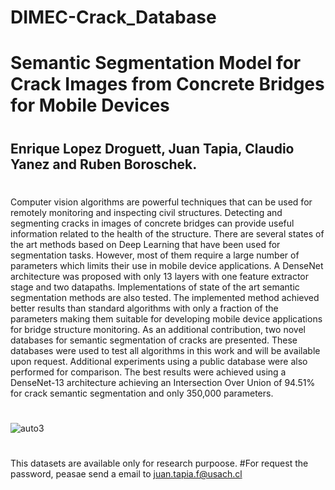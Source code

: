 # DIMEC-Crack_Database
# Semantic Segmentation Model for Crack Images from Concrete Bridges for Mobile Devices
#
## Enrique Lopez Droguett, Juan Tapia, Claudio Yanez and Ruben Boroschek.
#

Computer vision algorithms are powerful techniques that can be used for remotely monitoring and inspecting civil structures. Detecting and segmenting cracks in images of concrete bridges can provide useful information related to the health of the structure. There are several states of the art methods based on Deep Learning that have been used for segmentation tasks. However, most of them require a large number of parameters which limits their use in mobile device applications. A DenseNet architecture was proposed with only 13 layers with one feature extractor stage and two datapaths. Implementations of state of the art semantic segmentation methods are also tested. The implemented method achieved better results than standard algorithms with only a fraction of the parameters making them suitable for developing mobile device applications for bridge structure monitoring. As an additional contribution, two novel databases for semantic segmentation of cracks are presented.  These databases were used to test all algorithms in this work and will be available upon request. Additional experiments using a public database were also performed for comparison. The best results were achieved using a DenseNet-13 architecture achieving an Intersection Over Union of 94.51% for crack semantic segmentation and only 350,000 parameters.
#
![auto3](https://user-images.githubusercontent.com/45126159/90991141-fb1a6700-e574-11ea-9518-d742093fa0d9.png)
#
This datasets are available only for research purpoose.
#For request the password, peasae send a email to juan.tapia.f@usach.cl

